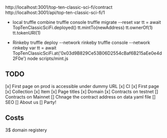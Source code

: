 http://localhost:3001/top-ten-classic-sci-fi/contract
http://localhost:3001/api/top-ten-classic-sci-fi/1

- local
truffle combine
truffle console
truffle migrate --reset
var tt = await TopTenClassicSciFi.deployed()
tt.mintTo(newAddress)
tt.ownerOf(1)
tt.tokenURI(1)

- Rinkeby
truffle deploy --network rinkeby
truffle console --network rinkeby
var tt = await TopTenClassicSciFi.at('0x03d9B829Ce53B06D2554cBaf6B215aEe0e4d2F0e')
node scripts/mint.js
## TODO
[x] First page on prod is accessible under dummy URL
[x] CI
[x] First page
[x] Collection
[x] Item
[x] Page titles
[x] Domain
[x] Contracts on testnet
[] Contracts on Mainnet
[] Chnage the contract address on data yaml file
[] SEO
[] About us
[] Party!

## Costs
3$ domain registery
